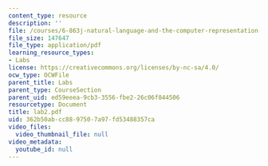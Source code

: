 ```yaml
---
content_type: resource
description: ''
file: /courses/6-863j-natural-language-and-the-computer-representation-of-knowledge-spring-2003/362b50abcc8897507a97fd53488357ca_lab2.pdf
file_size: 147647
file_type: application/pdf
learning_resource_types:
- Labs
license: https://creativecommons.org/licenses/by-nc-sa/4.0/
ocw_type: OCWFile
parent_title: Labs
parent_type: CourseSection
parent_uid: ed59eeea-9cb3-3556-fbe2-26c06f844506
resourcetype: Document
title: lab2.pdf
uid: 362b50ab-cc88-9750-7a97-fd53488357ca
video_files:
  video_thumbnail_file: null
video_metadata:
  youtube_id: null
---
```


